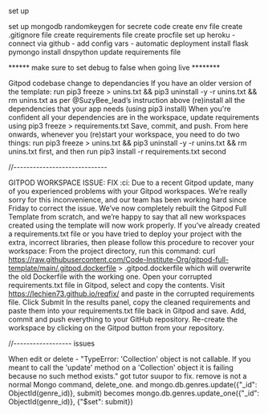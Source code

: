 set up

set up mongodb
randomkeygen for secrete code
create env file
create .gitignore file
create requirements file create procfile
set up heroku - connect via github - add config vars - automatic deployment
install flask pymongo
install dnspython
update requirements file


****** make sure to set debug to false when going live ********

Gitpod codebase change to dependancies
If you have an older version of the template:
run pip3 freeze > unins.txt && pip3 uninstall -y -r unins.txt && rm unins.txt as per @SuzyBee_lead’s instruction above
(re)install all the dependencies that your app needs (using pip3 install)
When you're confident all your dependencies are in the workspace, update requirements using pip3 freeze > requirements.txt
Save, commit, and push.
From here onwards, whenever you (re)start your workspace, you need to do two things:
run pip3 freeze > unins.txt && pip3 uninstall -y -r unins.txt && rm unins.txt first, and then
run  pip3 install -r requirements.txt second


//-----------------------------

GITPOD WORKSPACE ISSUE: FIX :ci:
Due to a recent Gitpod update, many of you experienced problems with your Gitpod workspaces. We’re really sorry for this inconvenience, and our team has been working hard since Friday to correct the issue.
We’ve now completely rebuilt the Gitpod Full Template from scratch, and we’re happy to say that all new workspaces created using the template will now work properly.
If you’ve already created a requirements.txt file or you have tried to deploy your project with the extra, incorrect libraries, then please follow this procedure to recover your workspace:
From the project directory, run this command: curl https://raw.githubusercontent.com/Code-Institute-Org/gitpod-full-template/main/.gitpod.dockerfile > .gitpod.dockerfile  which will overwrite the old Dockerfile with the working one.
Open your corrupted requirements.txt file in Gitpod, select and copy the contents.
Visit https://lechien73.github.io/reqfix/ and paste in the corrupted requirements file. Click Submit
In the results panel, copy the cleaned requirements and paste them into your requirements.txt file back in Gitpod and save.
Add, commit and push everything to your GitHub repository.
Re-create the workspace by clicking on the Gitpod button from your repository.



//------------------
issues


When edit or delete - "TypeError: 'Collection' object is not callable. If you meant to call the 'update' method on a 'Collection' object it is failing because no such method exists." 
got tutor suupor to fix. remove is not a normal Mongo command, delete_one. and mongo.db.genres.update({"_id": ObjectId(genre_id)}, submit) becomes  mongo.db.genres.update_one({"_id": ObjectId(genre_id)}, {"$set": submit})